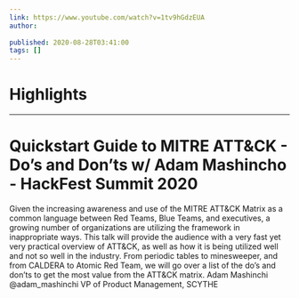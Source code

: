 ```yaml
---
link: https://www.youtube.com/watch?v=1tv9hGdzEUA
author: 
   
published: 2020-08-28T03:41:00
tags: []
---
```

# Highlights


---
# Quickstart Guide to MITRE ATT&CK - Do’s and Don’ts w/ Adam Mashincho - HackFest Summit 2020
Given the increasing awareness and use of the MITRE ATT&CK Matrix as a common language between Red Teams, Blue Teams, and executives, a growing number of organizations are utilizing the framework in inappropriate ways. This talk will provide the audience with a very fast yet very practical overview of ATT&CK, as well as how it is being utilized well and not so well in the industry. From periodic tables to minesweeper, and from CALDERA to Atomic Red Team, we will go over a list of the do’s and don’ts to get the most value from the ATT&CK matrix. Adam Mashinchi @adam_mashinchi VP of Product Management, SCYTHE